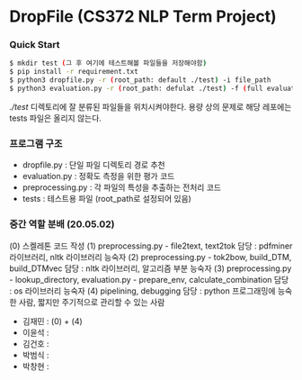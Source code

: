 # DropFile (CS372 NLP Term Project)


### Quick Start

```bash
$ mkdir test (그 후 여기에 테스트해볼 파일들을 저장해야함)
$ pip install -r requirement.txt
$ python3 dropfile.py -r (root_path: default ./test) -i file_path
$ python3 evaluation.py -r (root_path: defulat ./test) -f (full evaluation)
```
*./test* 디렉토리에 잘 분류된 파일들을 위치시켜야한다. 용량 상의 문제로 해당 레포에는 tests 파일은 올리지 않는다.

### 프로그램 구조
- dropfile.py : 단일 파일 디렉토리 경로 추천
- evaluation.py : 정확도 측정을 위한 평가 코드
- preprocessing.py : 각 파일의 특성을 추출하는 전처리 코드
- tests : 테스트용 파일 (root_path로 설정되어 있음)


### 중간 역할 분배 (20.05.02)
(0) 스켈레톤 코드 작성
(1) preprocessing.py - file2text, text2tok 담당 : pdfminer 라이브러리, nltk 라이브러리 능숙자
(2) preprocessing.py - tok2bow, build_DTM, build_DTMvec 담당 : nltk 라이브러리, 알고리즘 부분 능숙자
(3) preprocessing.py - lookup_directory, evaluation.py - prepare_env, calculate_combination 담당 : os 라이브러리 능숙자
(4) pipelining, debugging 담당 : python 프로그래밍에 능숙한 사람, 짧지만 주기적으로 관리할 수 있는 사람

- 김재민 : (0) + (4)
- 이윤석 : 
- 김건호 : 
- 박범식 : 
- 박창현 : 